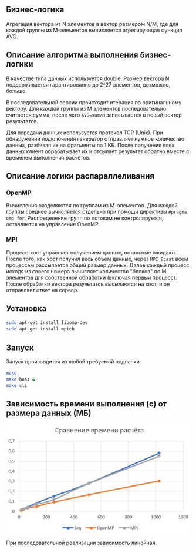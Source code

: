 ## Бизнес-логика
Агрегация вектора из N элементов в вектор размером N/M, где для каждой группы из M-элементов вычисляется агрегирующая функция AVG.

## Описание алгоритма выполнения бизнес-логики
В качестве типа данных используется double. Размер вектора N поддерживается гарантированно до 2^27 элементов, возможно, больше.

В последовательной версии происходит итерация по оригинальному вектору. Для каждой группы из M элементов последовательно считается сумма, после чего `AVG=sum/M` записывается в новый вектор результатов.

Для передачи данных используется протокол TCP (Unix). При обнаружении подключения генератор отправляет нужное количество данных, разбивая их на фрагменты по 1 КБ. После получения всех данных клиент обрабатывает их и отсылает результат обратно вместе с временем выполнения расчётов.

## Описание логики распараллеливания
### OpenMP
Вычисления разделяются по группам из М-элементов. Для каждой группы среднее вычисляется отдельно при помощи директивы `#pragma omp for`. Распределение групп по потокам не контролируется, оставляется на управление OpenMP.

### MPI
Процесс-хост управляет получением данных, остальные ожидают. После того, как хост получил весь объём данных, через `MPI_Bcast` всем процессам рассылается общий размер данных. Далее каждый процесс исходя из своего номера вычисляет количество "блоков" по M элементов для собственной обработки (включая первый процесс). После обработки вектора результатов высылаются на хост, и он отправляет ответ на сервер.

## Установка
```sh
sudo apt-get install libomp-dev
sudo apt-get install mpich
```

## Запуск
Запуск производится из любой требуемой подпапки.
```sh
make
make host &
make cli
```

## Зависимость времени выполнения (с) от размера данных (МБ)
![Зависимость времени выполнения от размера данных](graph.jpg)

При последовательной реализации зависимость линейная.
